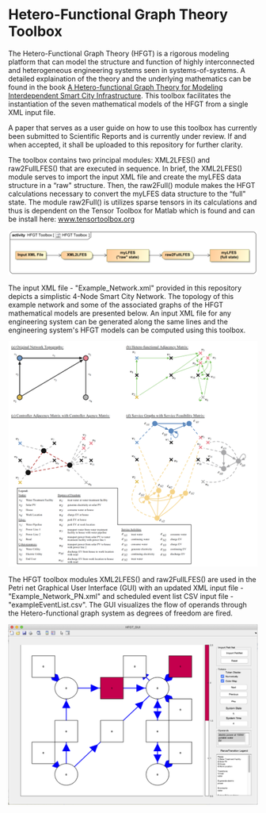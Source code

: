 # Hetero-Functional Graph Theory Toolbox
The Hetero-Functional Graph Theory (HFGT) is a rigorous modeling platform that can model the structure and function of highly interconnected
and heterogeneous engineering systems seen in systems-of-systems. A detailed explaination of the theory and the underlying mathematics can be found in the book [A Hetero-functional Graph Theory for Modeling Interdependent Smart City Infrastructure](https://www.springer.com/gp/book/9783319993003). This toolbox facilitates the instantiation of the seven mathematical models of the HFGT from a single XML input file.

A paper that serves as a user guide on how to use this toolbox has currently been submitted to Scientific Reports and is currently under review. If and when accepted, it shall be uploaded to this repository for further clarity. 

The toolbox contains two principal modules: XML2LFES() and raw2FullLFES() that are executed in sequence. In brief, the XML2LFES() module serves to import the input XML file and create the myLFES data structure in a “raw"
structure. Then, the raw2Full() module makes the HFGT calculations necessary to convert the myLFES data structure to the “full" state.  The module raw2Full() is utilizes sparse tensors in its calculations and thus is dependent on the Tensor Toolbox for Matlab which is found and can be install here: www.tensortoolbox.org

<img src="Images/HFGTToolbox_overview.png">

The input XML file - "Example_Network.xml" provided in this repository depicts a simplistic 4-Node Smart City Network. The topology of this example network and some of the associated graphs of the HFGT mathematical models are presented below. An input XML file for any engineering system can be generated along the same lines and the engineering system's HFGT models can be computed using this toolbox.

<img src="Images/Example_Network_Graphs.png">

The HFGT toolbox modules XML2LFES() and raw2FullLFES() are used in the Petri net Graphical User Interface (GUI) with an updated XML input file -"Example_Network_PN.xml" and scheduled event list CSV input file - "exampleEventList.csv".   The GUI visualizes the flow of operands through the Hetero-functional graph system as degrees of freedom are fired.

<img src="Images/Example_Network_GUI.png">